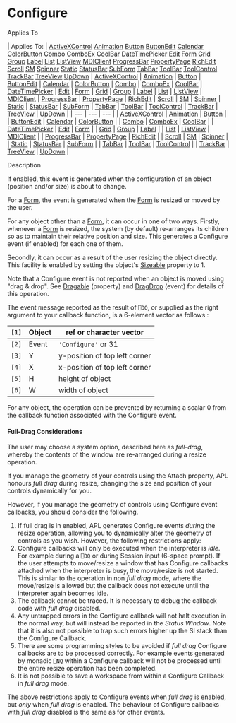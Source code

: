 




<h1 class="heading"><span class="name">Configure</span></h1>

Applies To

| Applies To: | [ActiveXControl](./activexcontrol.md) [Animation](./animation.md) [Button](./button.md) [ButtonEdit](./buttonedit.md) [Calendar](./calendar.md) [ColorButton](./colorbutton.md) [Combo](./combo.md) [ComboEx](./comboex.md) [CoolBar](./coolbar.md) [DateTimePicker](./datetimepicker.md) [Edit](./edit.md) [Form](./form.md) [Grid](./grid.md) [Group](./group.md) [Label](./label.md) [List](./list.md) [ListView](./listview.md) [MDIClient](./mdiclient.md) [ProgressBar](./progressbar.md) [PropertyPage](./propertypage.md) [RichEdit](./richedit.md) [Scroll](./scroll.md) [SM](./sm.md) [Spinner](./spinner.md) [Static](./static.md) [StatusBar](./statusbar.md) [SubForm](./subform.md) [TabBar](./tabbar.md) [ToolBar](./toolbar.md) [ToolControl](./toolcontrol.md) [TrackBar](./trackbar.md) [TreeView](./treeview.md) [UpDown](./updown.md) | [ActiveXControl](./activexcontrol.md) | [Animation](./animation.md) | [Button](./button.md) | [ButtonEdit](./buttonedit.md) | [Calendar](./calendar.md) | [ColorButton](./colorbutton.md) | [Combo](./combo.md) | [ComboEx](./comboex.md) | [CoolBar](./coolbar.md) | [DateTimePicker](./datetimepicker.md) | [Edit](./edit.md) | [Form](./form.md) | [Grid](./grid.md) | [Group](./group.md) | [Label](./label.md) | [List](./list.md) | [ListView](./listview.md) | [MDIClient](./mdiclient.md) | [ProgressBar](./progressbar.md) | [PropertyPage](./propertypage.md) | [RichEdit](./richedit.md) | [Scroll](./scroll.md) | [SM](./sm.md) | [Spinner](./spinner.md) | [Static](./static.md) | [StatusBar](./statusbar.md) | [SubForm](./subform.md) | [TabBar](./tabbar.md) | [ToolBar](./toolbar.md) | [ToolControl](./toolcontrol.md) | [TrackBar](./trackbar.md) | [TreeView](./treeview.md) | [UpDown](./updown.md) |
| --- | --- | ---  |
| [ActiveXControl](./activexcontrol.md) | [Animation](./animation.md) | [Button](./button.md) |
| [ButtonEdit](./buttonedit.md) | [Calendar](./calendar.md) | [ColorButton](./colorbutton.md) |
| [Combo](./combo.md) | [ComboEx](./comboex.md) | [CoolBar](./coolbar.md) |
| [DateTimePicker](./datetimepicker.md) | [Edit](./edit.md) | [Form](./form.md) |
| [Grid](./grid.md) | [Group](./group.md) | [Label](./label.md) |
| [List](./list.md) | [ListView](./listview.md) | [MDIClient](./mdiclient.md) |
| [ProgressBar](./progressbar.md) | [PropertyPage](./propertypage.md) | [RichEdit](./richedit.md) |
| [Scroll](./scroll.md) | [SM](./sm.md) | [Spinner](./spinner.md) |
| [Static](./static.md) | [StatusBar](./statusbar.md) | [SubForm](./subform.md) |
| [TabBar](./tabbar.md) | [ToolBar](./toolbar.md) | [ToolControl](./toolcontrol.md) |
| [TrackBar](./trackbar.md) | [TreeView](./treeview.md) | [UpDown](./updown.md) |


Description


If enabled, this event is generated when the configuration of an object
(position and/or size) is about to change.



For a [Form](./form.md), the event is generated when the [Form](./form.md) is resized or moved by the user.


For any object other than a [Form](./form.md), it can
occur in one of two ways. Firstly, whenever a [Form](./form.md) is resized, the system (by default) re-arranges its children so as to maintain
their relative position and size. This generates a Configure event (if enabled)
for each one of them.


Secondly, it can occur as a result of the user resizing the object directly.
This facility is enabled by setting the object's [Sizeable](./sizeable.md) property to 1.


Note that a Configure event is not reported when an object is moved
using "drag & drop". See [Dragable](./dragable.md) (property) and [DragDrop](./dragdrop.md) (event) for details
of this operation.



The event message reported as the result of `⎕DQ`,
or supplied as the right argument to your callback function, is a 6-element
vector as follows :

| `[1]` | Object | ref or character vector |
| --- | --- | ---  |
| `[2]` | Event | `'Configure'` or 31 |
| `[3]` | Y | y-position of top left corner |
| `[4]` | X | x-position of top left corner |
| `[5]` | H | height of object |
| `[6]` | W | width of object |



For any object, the operation can be prevented by returning a scalar 0 from
the callback function associated with the Configure event.

#### Full-Drag Considerations


The user may choose a system option, described here as *full-drag*,
whereby the contents of the window are re-arranged during a resize operation.


If you manage the geometry of your controls using the Attach property, APL
honours *full drag* during resize, changing the size and position of your
controls dynamically for you.


However, if you manage the geometry of controls using Configure event
callbacks, you should consider the following.

1. If full drag is in enabled, APL generates Configure events *during* the resize operation, allowing you to dynamically alter the geometry of
    controls as you wish. However, the following restrictions apply:
2. Configure callbacks will only be executed when the interpreter is *idle*.
    For example during a `⎕DQ` or
    during Session input (6-space prompt). If the user attempts to move/resize a
    window that has Configure callbacks attached when the interpreter is busy,
    the move/resize is not started. This is similar to the operation in non *full
    drag* mode, where the move/resize is allowed but the callback does not
    execute until the interpreter again becomes idle.
3. The callback cannot be traced. It is necessary to debug the callback code
    with *full drag* disabled.
4. Any untrapped errors in the Configure callback will not halt execution in
    the normal way, but will instead be reported in the *Status Window*.
    Note that it is also not possible to trap such errors higher up the SI stack
    than the Configure Callback.
5. There are some programming styles to be avoided if *full drag* Configure callbacks are to be processed correctly. For example events
    generated by monadic `⎕NQ` within
    a Configure callback will not be processed until the entire resize operation
    has been completed.
6. It is not possible to save a workspace from within a Configure Callback in
    *full drag* mode.

The above restrictions apply to Configure events when *full drag* is
enabled, but *only* when *full drag* is enabled. The behaviour of
Configure callbacks with *full drag* disabled is the same as for other
events.


